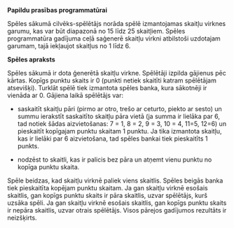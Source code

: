 **Papildu prasības programmatūrai** 

Spēles sākumā cilvēks-spēlētājs norāda spēlē izmantojamas skaitļu virknes garumu, kas var būt diapazonā no 15 līdz 25 skaitļiem. Spēles programmatūra gadījuma ceļā saģenerē skaitļu virkni atbilstoši uzdotajam garumam, tajā iekļaujot skaitļus no 1 līdz 6. 

**Spēles apraksts**

Spēles sākumā ir dota ģenerētā skaitļu virkne. Spēlētāji izpilda gājienus pēc kārtas. Kopīgs punktu skaits ir 0 (punkti netiek skaitīti katram spēlētājam atsevišķi). Turklāt spēlē tiek izmantota spēles banka, kura sākotnēji ir vienāda ar 0. Gājiena laikā spēlētājs var:  

* saskaitīt skaitļu pāri (pirmo ar otro, trešo ar ceturto, piekto ar sesto) un summu ierakstīt saskaitīto skaitļu pāra vietā (ja summa ir lielāka par 6, tad notiek šādas aizvietošanas: 7 = 1, 8 = 2, 9 = 3, 10 = 4, 11=5, 12=6) un pieskaitīt kopīgajam punktu skaitam 1 punktu. Ja tika izmantota skaitļu, kas ir lielāki par 6 aizvietošana, tad spēles bankai tiek pieskaitīts 1 punkts. 

* nodzēst to skaitli, kas ir palicis bez pāra un atņemt vienu punktu no kopīga punktu skaita.  

Spēle beidzas, kad skaitļu virknē paliek viens skaitlis. Spēles beigās banka tiek pieskaitīta kopējam punktu skaitam. Ja gan skaitļu virknē esošais skaitlis, gan kopīgs punktu skaits ir pāra skaitlis, uzvar spēlētājs, kurš uzsāka spēli. Ja gan skaitļu virknē esošais skaitlis, gan kopīgs punktu skaits ir nepāra skaitlis, uzvar otrais spēlētājs. Visos pārejos gadījumos rezultāts ir neizšķirts. 